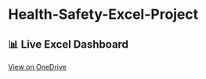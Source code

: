 # Health-Safety-Excel-Project
## 📊 Live Excel Dashboard
[View on OneDrive](https://1drv.ms/x/s!Ai10FFtmv6QYolzHr5qL3L8ffomm?e=RQWTY1)

